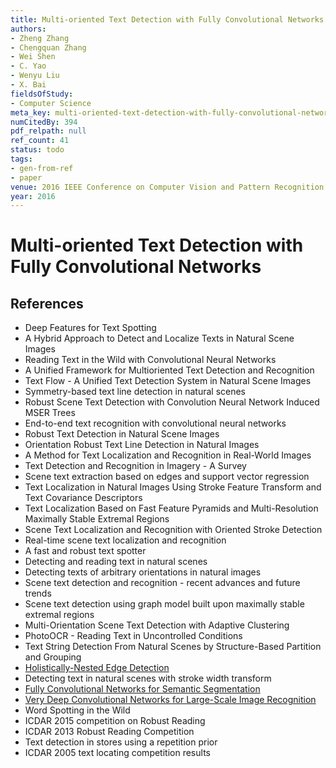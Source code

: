 ```yaml
---
title: Multi-oriented Text Detection with Fully Convolutional Networks
authors:
- Zheng Zhang
- Chengquan Zhang
- Wei Shen
- C. Yao
- Wenyu Liu
- X. Bai
fieldsOfStudy:
- Computer Science
meta_key: multi-oriented-text-detection-with-fully-convolutional-networks
numCitedBy: 394
pdf_relpath: null
ref_count: 41
status: todo
tags:
- gen-from-ref
- paper
venue: 2016 IEEE Conference on Computer Vision and Pattern Recognition (CVPR)
year: 2016
---
```


# Multi-oriented Text Detection with Fully Convolutional Networks

## References

- Deep Features for Text Spotting
- A Hybrid Approach to Detect and Localize Texts in Natural Scene Images
- Reading Text in the Wild with Convolutional Neural Networks
- A Unified Framework for Multioriented Text Detection and Recognition
- Text Flow - A Unified Text Detection System in Natural Scene Images
- Symmetry-based text line detection in natural scenes
- Robust Scene Text Detection with Convolution Neural Network Induced MSER Trees
- End-to-end text recognition with convolutional neural networks
- Robust Text Detection in Natural Scene Images
- Orientation Robust Text Line Detection in Natural Images
- A Method for Text Localization and Recognition in Real-World Images
- Text Detection and Recognition in Imagery - A Survey
- Scene text extraction based on edges and support vector regression
- Text Localization in Natural Images Using Stroke Feature Transform and Text Covariance Descriptors
- Text Localization Based on Fast Feature Pyramids and Multi-Resolution Maximally Stable Extremal Regions
- Scene Text Localization and Recognition with Oriented Stroke Detection
- Real-time scene text localization and recognition
- A fast and robust text spotter
- Detecting and reading text in natural scenes
- Detecting texts of arbitrary orientations in natural images
- Scene text detection and recognition - recent advances and future trends
- Scene text detection using graph model built upon maximally stable extremal regions
- Multi-Orientation Scene Text Detection with Adaptive Clustering
- PhotoOCR - Reading Text in Uncontrolled Conditions
- Text String Detection From Natural Scenes by Structure-Based Partition and Grouping
- [Holistically-Nested Edge Detection](./holistically-nested-edge-detection.md)
- Detecting text in natural scenes with stroke width transform
- [Fully Convolutional Networks for Semantic Segmentation](./fully-convolutional-networks-for-semantic-segmentation.md)
- [Very Deep Convolutional Networks for Large-Scale Image Recognition](./very-deep-convolutional-networks-for-large-scale-image-recognition.md)
- Word Spotting in the Wild
- ICDAR 2015 competition on Robust Reading
- ICDAR 2013 Robust Reading Competition
- Text detection in stores using a repetition prior
- ICDAR 2005 text locating competition results
